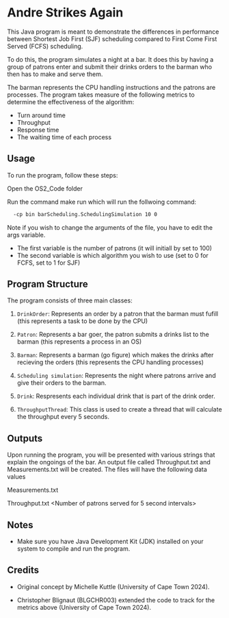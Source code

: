 # Andre Strikes Again

This Java program is meant to demonstrate the differences in performance between Shortest Job First (SJF) scheduling compared to First Come First Served (FCFS) scheduling. 

To do this, the program simulates a night at a bar. It does this by having a group of patrons enter and submit their drinks orders to the barman who then has to make and serve them. 

The barman represents the CPU handling instructions and the patrons are processes.
The program takes measure of the following metrics to determine the effectiveness of the algorithm: 
- Turn around time 
- Throughput 
- Response time 
- The waiting time of each process


## Usage

To run the program, follow these steps:

Open the OS2_Code folder

Run the command make run which will run the follwoing command:
 ```bash
   -cp bin barScheduling.SchedulingSimulation 10 0
   ```
Note if you wish to change the arguments of the file, you have to edit the args variable.
  - The first variable is the number of patrons (it will initiall by set to 100)
  - The second variable is which algorithm you wish to use (set to 0 for FCFS, set to 1 for SJF)

## Program Structure

The program consists of three main classes:

1. `DrinkOrder`: Represents an order by a patron that the barman must fufill (this represents a task to be done by the CPU)

2. `Patron`: Represents a bar goer, the patron submits a drinks list to the barman (this represents a process in an OS)

3. `Barman`: Represents a barman (go figure) which makes the drinks after recieving the orders (this represents the CPU handling processes) 

4. `Scheduling simulation`: Represents the night where patrons arrive and give their orders to the barman.

5. `Drink`: Respresents each individual drink that is part of the drink order.

6. `ThroughputThread`: This class is used to create a thread that will calculate the throughput every 5 seconds.

## Outputs

Upon running the program, you will be presented with various strings that explain the ongoings of the bar. 
An output file called Throughput.txt and Measurements.txt will be created.
The files will have the following data values

Measurements.txt
<patronID> <Turn around time> <Waiting time for each patron> <Response time for each patron>

Throughput.txt
<Number of patrons served for 5 second intervals>


## Notes

- Make sure you have Java Development Kit (JDK) installed on your system to compile and run the program.

## Credits

- Original concept by Michelle Kuttle (University of Cape Town 2024).

- Christopher Blignaut (BLGCHR003) extended the code to track for the metrics above (University of Cape Town 2024). 

